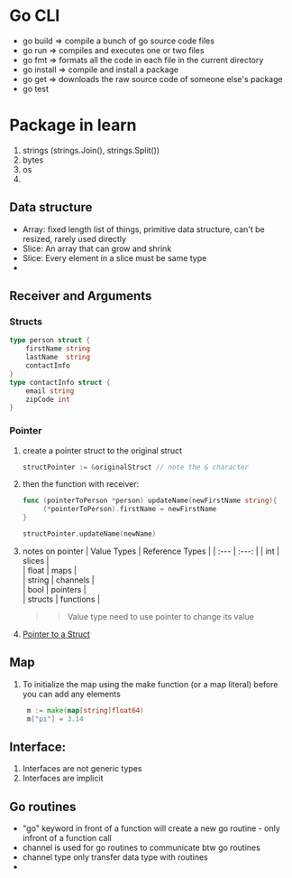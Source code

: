 # Go CLI

- go build => compile a bunch of go source code files
- go run => compiles and executes one or two files
- go fmt => formats all the code in each file in the current directory
- go install => compile and install a package
- go get => downloads the raw source code of someone else's package
- go test

# Package in learn

1. strings (strings.Join(), strings.Split())
2. bytes
3. os
4.

## Data structure

- Array: fixed length list of things, primitive data structure, can't be resized, rarely used directly
- Slice: An array that can grow and shrink
- Slice: Every element in a slice must be same type
-

## Receiver and Arguments

### Structs

```go
type person struct {
	firstName string
	lastName  string
	contactInfo
}
type contactInfo struct {
	email string
	zipCode int
}
```

### Pointer

1. create a pointer struct to the original struct

   ```go
   structPointer := &originalStruct // note the & character
   ```

2. then the function with receiver:

   ```go
   func (pointerToPerson *person) updateName(newFirstName string){
        (*pointerToPerson).firstName = newFirstName
   }

   structPointer.updateName(newName)
   ```

3. notes on pointer
   | Value Types | Reference Types |
   | :--- | :---: |
   | int | slices |  
    | float | maps |  
    | string | channels |  
    | bool | pointers |  
    | structs | functions |
   > > Value type need to use pointer to change its value
4. [Pointer to a Struct](https://www.geeksforgeeks.org/pointer-to-a-struct-in-golang/)

## Map

1. To initialize the map using the make function (or a map literal) before you can add any elements
   ```go
    m := make(map[string]float64)
    m["pi"] = 3.14
   ```

## Interface:

1. Interfaces are not generic types
2. Interfaces are implicit

## Go routines

- "go" keyword in front of a function will create a new go routine - only infront of a function call
- channel is used for go routines to communicate btw go routines
- channel type <T> only transfer data type <T> with routines
-
